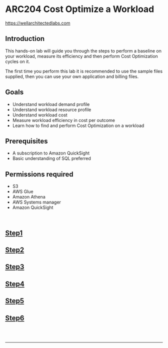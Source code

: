 # ARC204 Cost Optimize a Workload
https://wellarchitectedlabs.com 

## Introduction
 This hands-on lab will guide you through the steps to perform a baseline on your workload, measure its efficiency and then perform Cost Optimization cycles on it.

The first time you perform this lab it is recommended to use the sample files supplied, then you can use your own application and billing files.


## Goals
- Understand workload demand profile
- Understand workload resource profile
- Understand workload cost
- Measure workload efficiency in cost per outcome
- Learn how to find and perform Cost Optimization on a workload

## Prerequisites
- A subscription to Amazon QuickSight 
- Basic understanding of SQL preferred


## Permissions required
- S3
- AWS Glue
- Amazon Athena
- AWS Systems manager
- Amazon QuickSight

<BR>


## [Step1](CostOpt_Workload/Step1a.md)

## [Step2](CostOpt_Workload/Step2a.md)

## [Step3](CostOpt_Workload/Step3a.md)

## [Step4](CostOpt_Workload/Step4a.md)

## [Step5](CostOpt_Workload/Step5a.md)

## [Step6](CostOpt_Workload/Step6a.md)



<BR>
<BR> 


***